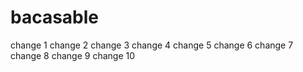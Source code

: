 # bacasable
change 1
change 2
change 3
change 4
change 5
change 6
change 7
change 8
change 9
change 10
